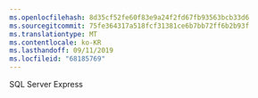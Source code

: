 ```yaml
---
ms.openlocfilehash: 8d35cf52fe60f83e9a24f2fd67fb93563bcb33d6
ms.sourcegitcommit: 75fe364317a518fcf31381ce6b7bb72ff6b2b93f
ms.translationtype: MT
ms.contentlocale: ko-KR
ms.lasthandoff: 09/11/2019
ms.locfileid: "68185769"
---
```

SQL Server Express
